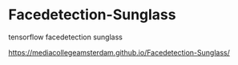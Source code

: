 # Facedetection-Sunglass
tensorflow facedetection sunglass



https://mediacollegeamsterdam.github.io/Facedetection-Sunglass/  
